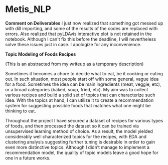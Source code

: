 # Metis_NLP 

**Comment on Deliverables**
I just now realized that something got messed up with dill importing, and some of the results of the codes are replaced with errors. Also realized that pyLDAvis interactive plot is not retained in the notebook. Although I can't fix this before the deadline, I will nevertheless solve these issues just in case. I apologize for any inconvenience.

**Topic Modeling of Foods Recipes**

(This is an abstracted from my writeup as a temporary description)

Sometimes it becomes a chore to decide what to eat, be it cooking or eating out. In such situation, most people start off with some general, vague idea for a food. Sometimes the idea can be main ingredients (meat, veggie, etc), or a broad categories (baked, soup, fried, etc). My aim was to collect various recipes and build a solid set of topics that can characterize such idea. With the topics at hand, I can utilize it to create a recommendation system for suggesting possible foods that matches what one might be thinking to eat.

Throughout the project I have secured a dataset of recipes for various types of foods, and then processed the dataset so it can be trained via unsupervised learning method of choice. As a result, the model yielded considerably well characterized topics for the recipes, with EDA and clustering analysis suggesting further tuning is desirable in order to gain even more distinctive topics. Although I didn’t manage to implement a recommendation model, the quality of topic models leave a good hope for one in a future works.

